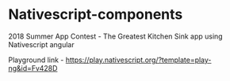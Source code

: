 # Nativescript-components
2018 Summer App Contest - The Greatest Kitchen Sink app using Nativescript angular

Playground link - https://play.nativescript.org/?template=play-ng&id=Fv428D